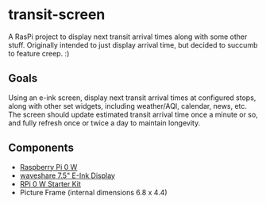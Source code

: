 # transit-screen

A RasPi project to display next transit arrival times along with some other stuff. Originally intended to just display arrival time, but decided to succumb to feature creep. :)

## Goals

Using an e-ink screen, display next transit arrival times at configured stops, along with other set widgets, including weather/AQI, calendar, news, etc. The screen should update estimated transit arrival time once a minute or so, and fully refresh once or twice a day to maintain longevity.

## Components

* [Raspberry Pi 0 W](https://www.amazon.com/Raspberry-Pi-Zero-Wireless-model/dp/B06XFZC3BX/)
* [waveshare 7.5" E-Ink Display](https://www.amazon.com/gp/product/B07Z25LWTS/)
* [RPi 0 W Starter Kit](https://www.amazon.com/gp/product/B08MVH2JJ1/)
* Picture Frame (internal dimensions 6.8 x 4.4)
